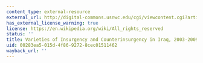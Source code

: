 ```yaml
---
content_type: external-resource
external_url: http://digital-commons.usnwc.edu/cgi/viewcontent.cgi?article=1004&context=ciwag-case-studies
has_external_license_warning: true
license: https://en.wikipedia.org/wiki/All_rights_reserved
status: ''
title: Varieties of Insurgency and Counterinsurgency in Iraq, 2003-2009
uid: 00283ea5-015d-4f86-9272-8cec01511462
wayback_url: ''
---
```

